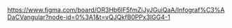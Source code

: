 https://www.figma.com/board/OR3Hb6lF5fmZiJyJGuiQaA/Infograf%C3%ADaCVangular?node-id=0%3A1&t=vQJQkfB0PPx3IGG4-1 